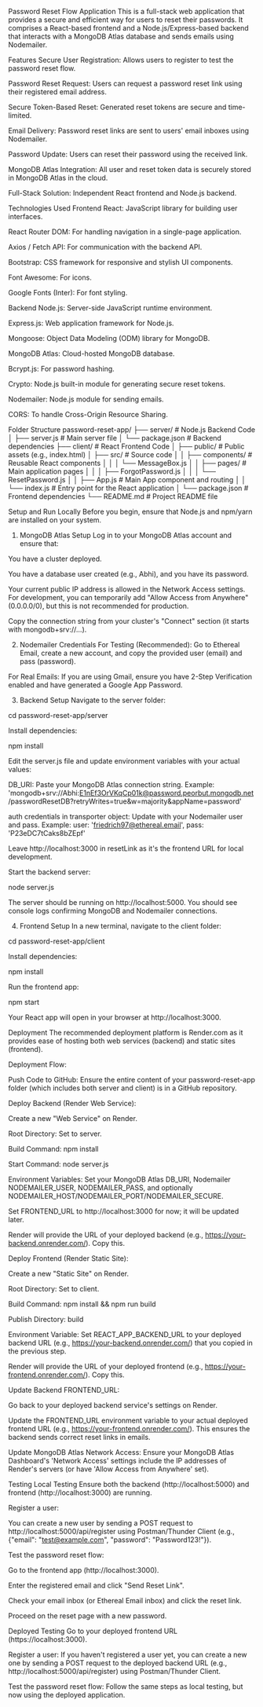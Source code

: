 Password Reset Flow Application
This is a full-stack web application that provides a secure and efficient way for users to reset their passwords. It comprises a React-based frontend and a Node.js/Express-based backend that interacts with a MongoDB Atlas database and sends emails using Nodemailer.

Features
Secure User Registration: Allows users to register to test the password reset flow.

Password Reset Request: Users can request a password reset link using their registered email address.

Secure Token-Based Reset: Generated reset tokens are secure and time-limited.

Email Delivery: Password reset links are sent to users' email inboxes using Nodemailer.

Password Update: Users can reset their password using the received link.

MongoDB Atlas Integration: All user and reset token data is securely stored in MongoDB Atlas in the cloud.

Full-Stack Solution: Independent React frontend and Node.js backend.

Technologies Used
Frontend
React: JavaScript library for building user interfaces.

React Router DOM: For handling navigation in a single-page application.

Axios / Fetch API: For communication with the backend API.

Bootstrap: CSS framework for responsive and stylish UI components.

Font Awesome: For icons.

Google Fonts (Inter): For font styling.

Backend
Node.js: Server-side JavaScript runtime environment.

Express.js: Web application framework for Node.js.

Mongoose: Object Data Modeling (ODM) library for MongoDB.

MongoDB Atlas: Cloud-hosted MongoDB database.

Bcrypt.js: For password hashing.

Crypto: Node.js built-in module for generating secure reset tokens.

Nodemailer: Node.js module for sending emails.

CORS: To handle Cross-Origin Resource Sharing.

Folder Structure
password-reset-app/
├── server/               # Node.js Backend Code
│   ├── server.js         # Main server file
│   └── package.json      # Backend dependencies
├── client/               # React Frontend Code
│   ├── public/           # Public assets (e.g., index.html)
│   ├── src/              # Source code
│   │   ├── components/   # Reusable React components
│   │   │   └── MessageBox.js
│   │   ├── pages/        # Main application pages
│   │   │   ├── ForgotPassword.js
│   │   │   └── ResetPassword.js
│   │   ├── App.js        # Main App component and routing
│   │   └── index.js      # Entry point for the React application
│   └── package.json      # Frontend dependencies
└── README.md             # Project README file

Setup and Run Locally
Before you begin, ensure that Node.js and npm/yarn are installed on your system.

1. MongoDB Atlas Setup
Log in to your MongoDB Atlas account and ensure that:

You have a cluster deployed.

You have a database user created (e.g., Abhi), and you have its password.

Your current public IP address is allowed in the Network Access settings. For development, you can temporarily add "Allow Access from Anywhere" (0.0.0.0/0), but this is not recommended for production.

Copy the connection string from your cluster's "Connect" section (it starts with mongodb+srv://...).

2. Nodemailer Credentials
For Testing (Recommended): Go to Ethereal Email, create a new account, and copy the provided user (email) and pass (password).

For Real Emails: If you are using Gmail, ensure you have 2-Step Verification enabled and have generated a Google App Password.

3. Backend Setup
Navigate to the server folder:

cd password-reset-app/server

Install dependencies:

npm install

Edit the server.js file and update environment variables with your actual values:

DB_URI: Paste your MongoDB Atlas connection string.
Example: 'mongodb+srv://Abhi:E1nEf3OrVKqCp01k@password.peorbut.mongodb.net/passwordResetDB?retryWrites=true&w=majority&appName=password'

auth credentials in transporter object: Update with your Nodemailer user and pass.
Example: user: 'friedrich97@ethereal.email', pass: 'P23eDC7tCaks8bZEpf'

Leave http://localhost:3000 in resetLink as it's the frontend URL for local development.

Start the backend server:

node server.js

The server should be running on http://localhost:5000. You should see console logs confirming MongoDB and Nodemailer connections.

4. Frontend Setup
In a new terminal, navigate to the client folder:

cd password-reset-app/client

Install dependencies:

npm install

Run the frontend app:

npm start

Your React app will open in your browser at http://localhost:3000.

Deployment
The recommended deployment platform is Render.com as it provides ease of hosting both web services (backend) and static sites (frontend).

Deployment Flow:

Push Code to GitHub: Ensure the entire content of your password-reset-app folder (which includes both server and client) is in a GitHub repository.

Deploy Backend (Render Web Service):

Create a new "Web Service" on Render.

Root Directory: Set to server.

Build Command: npm install

Start Command: node server.js

Environment Variables: Set your MongoDB Atlas DB_URI, Nodemailer NODEMAILER_USER, NODEMAILER_PASS, and optionally NODEMAILER_HOST/NODEMAILER_PORT/NODEMAILER_SECURE.

Set FRONTEND_URL to http://localhost:3000 for now; it will be updated later.

Render will provide the URL of your deployed backend (e.g., https://your-backend.onrender.com/). Copy this.

Deploy Frontend (Render Static Site):

Create a new "Static Site" on Render.

Root Directory: Set to client.

Build Command: npm install && npm run build

Publish Directory: build

Environment Variable: Set REACT_APP_BACKEND_URL to your deployed backend URL (e.g., https://your-backend.onrender.com/) that you copied in the previous step.

Render will provide the URL of your deployed frontend (e.g., https://your-frontend.onrender.com/). Copy this.

Update Backend FRONTEND_URL:

Go back to your deployed backend service's settings on Render.

Update the FRONTEND_URL environment variable to your actual deployed frontend URL (e.g., https://your-frontend.onrender.com/). This ensures the backend sends correct reset links in emails.

Update MongoDB Atlas Network Access: Ensure your MongoDB Atlas Dashboard's 'Network Access' settings include the IP addresses of Render's servers (or have 'Allow Access from Anywhere' set).

Testing
Local Testing
Ensure both the backend (http://localhost:5000) and frontend (http://localhost:3000) are running.

Register a user:

You can create a new user by sending a POST request to http://localhost:5000/api/register using Postman/Thunder Client (e.g., {"email": "test@example.com", "password": "Password123!"}).

Test the password reset flow:

Go to the frontend app (http://localhost:3000).

Enter the registered email and click "Send Reset Link".

Check your email inbox (or Ethereal Email inbox) and click the reset link.

Proceed on the reset page with a new password.

Deployed Testing
Go to your deployed frontend URL (https://localhost:3000).

Register a user: If you haven't registered a user yet, you can create a new one by sending a POST request to the deployed backend URL (e.g., http://localhost:5000/api/register) using Postman/Thunder Client.

Test the password reset flow: Follow the same steps as local testing, but now using the deployed application.
